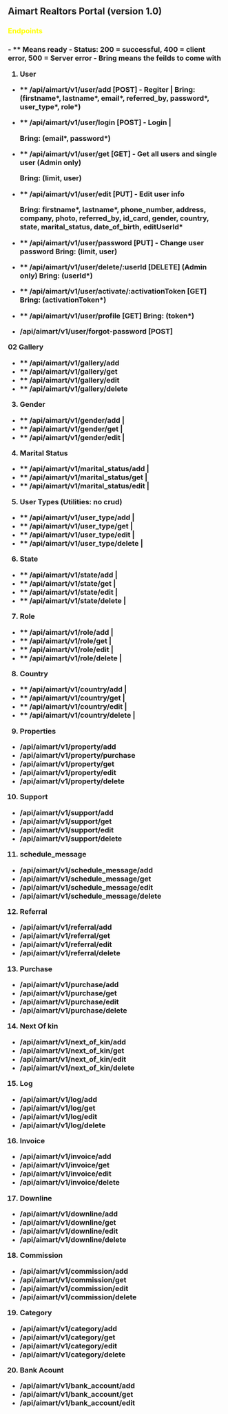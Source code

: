 ## Aimart Realtors Portal (version 1.0)

<h3 style="color: yellow"> Endpoints <h3>
- ** Means ready
- Status: 200 = successful, 400 = client error, 500 = Server error
- Bring means the feilds to come with

01. User
- ** /api/aimart/v1/user/add [POST]  - Regiter |
   Bring: (firstname*, lastname*, email*, referred_by, password*, user_type*, role*)

- ** /api/aimart/v1/user/login [POST] - Login |
  <p>Bring: (email*, password*)</p>

- ** /api/aimart/v1/user/get [GET] - Get all users and single user (Admin only)
    <p>Bring: (limit, user)</p>

- ** /api/aimart/v1/user/edit [PUT] - Edit user info
   <p> Bring: firstname*, lastname*, phone_number, address, company, photo, referred_by, id_card, gender, country, state, marital_status, date_of_birth, editUserId*</p>

- ** /api/aimart/v1/user/password [PUT] - Change user password
    Bring: (limit, user)

- ** /api/aimart/v1/user/delete/:userId [DELETE] (Admin only)
    Bring: (userId*) 

- ** /api/aimart/v1/user/activate/:activationToken [GET]
    Bring: (activationToken*) 

- ** /api/aimart/v1/user/profile [GET]
     Bring: (token*) 

* /api/aimart/v1/user/forgot-password [POST]


02 Gallery
- ** /api/aimart/v1/gallery/add
- ** /api/aimart/v1/gallery/get
- ** /api/aimart/v1/gallery/edit
- ** /api/aimart/v1/gallery/delete

03. Gender
- ** /api/aimart/v1/gender/add | 
- ** /api/aimart/v1/gender/get | 
- ** /api/aimart/v1/gender/edit | 

04. Marital Status
- ** /api/aimart/v1/marital_status/add | 
- ** /api/aimart/v1/marital_status/get | 
- ** /api/aimart/v1/marital_status/edit | 

05. User Types (Utilities: no crud) 
- ** /api/aimart/v1/user_type/add | 
- ** /api/aimart/v1/user_type/get | 
- ** /api/aimart/v1/user_type/edit | 
- ** /api/aimart/v1/user_type/delete | 

06. State 
- ** /api/aimart/v1/state/add | 
- ** /api/aimart/v1/state/get | 
- ** /api/aimart/v1/state/edit | 
- ** /api/aimart/v1/state/delete | 

07. Role
- ** /api/aimart/v1/role/add | 
- ** /api/aimart/v1/role/get | 
- ** /api/aimart/v1/role/edit | 
- ** /api/aimart/v1/role/delete | 

08. Country
- ** /api/aimart/v1/country/add | 
- ** /api/aimart/v1/country/get | 
- ** /api/aimart/v1/country/edit | 
- ** /api/aimart/v1/country/delete | 

09. Properties
* /api/aimart/v1/property/add
* /api/aimart/v1/property/purchase
* /api/aimart/v1/property/get
* /api/aimart/v1/property/edit
* /api/aimart/v1/property/delete

10. Support 
* /api/aimart/v1/support/add
* /api/aimart/v1/support/get
* /api/aimart/v1/support/edit
* /api/aimart/v1/support/delete

11. schedule_message
* /api/aimart/v1/schedule_message/add
* /api/aimart/v1/schedule_message/get
* /api/aimart/v1/schedule_message/edit
* /api/aimart/v1/schedule_message/delete

12. Referral
* /api/aimart/v1/referral/add
* /api/aimart/v1/referral/get
* /api/aimart/v1/referral/edit
* /api/aimart/v1/referral/delete

13. Purchase
* /api/aimart/v1/purchase/add
* /api/aimart/v1/purchase/get
* /api/aimart/v1/purchase/edit
* /api/aimart/v1/purchase/delete

14. Next Of kin
* /api/aimart/v1/next_of_kin/add
* /api/aimart/v1/next_of_kin/get
* /api/aimart/v1/next_of_kin/edit
* /api/aimart/v1/next_of_kin/delete

15. Log
* /api/aimart/v1/log/add
* /api/aimart/v1/log/get
* /api/aimart/v1/log/edit
* /api/aimart/v1/log/delete

16. Invoice
* /api/aimart/v1/invoice/add
* /api/aimart/v1/invoice/get
* /api/aimart/v1/invoice/edit
* /api/aimart/v1/invoice/delete

17. Downline
* /api/aimart/v1/downline/add
* /api/aimart/v1/downline/get
* /api/aimart/v1/downline/edit
* /api/aimart/v1/downline/delete

18. Commission
* /api/aimart/v1/commission/add
* /api/aimart/v1/commission/get
* /api/aimart/v1/commission/edit
* /api/aimart/v1/commission/delete

19. Category
* /api/aimart/v1/category/add
* /api/aimart/v1/category/get
* /api/aimart/v1/category/edit
* /api/aimart/v1/category/delete

20. Bank Acount
* /api/aimart/v1/bank_account/add
* /api/aimart/v1/bank_account/get
* /api/aimart/v1/bank_account/edit






